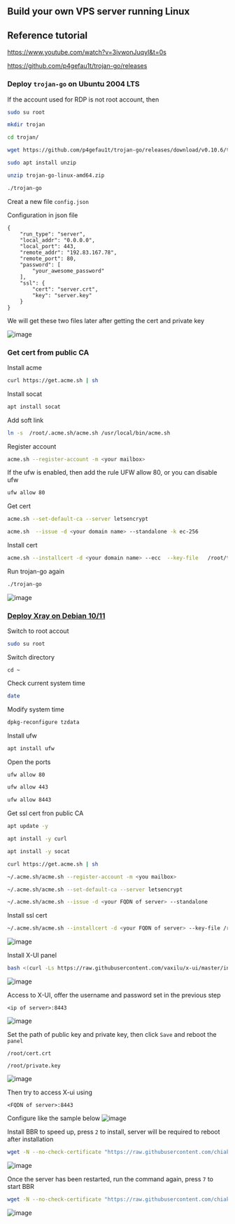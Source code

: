 ## Build your own VPS server running Linux
## Reference tutorial
https://www.youtube.com/watch?v=3ivwonJuqyI&t=0s

https://github.com/p4gefau1t/trojan-go/releases

### Deploy `trojan-go` on Ubuntu 2004 LTS
If the account used for RDP is not root account, then
```sh
sudo su root
```

```sh
mkdir trojan
```

```sh
cd trojan/
```

```sh
wget https://github.com/p4gefau1t/trojan-go/releases/download/v0.10.6/trojan-go-linux-amd64.zip
```

```sh
sudo apt install unzip
```

```sh
unzip trojan-go-linux-amd64.zip
```

```sh
./trojan-go
```

Creat a new file `config.json`

Configuration in json file
```
{
    "run_type": "server",
    "local_addr": "0.0.0.0",
    "local_port": 443,
    "remote_addr": "192.83.167.78",
    "remote_port": 80,
    "password": [
        "your_awesome_password"
    ],
    "ssl": {
        "cert": "server.crt",
        "key": "server.key"
    }
}
```

We will get these two files later after getting the cert and private key

![image](https://user-images.githubusercontent.com/96930989/212242830-7067c855-4c19-445a-ba0b-0dee310c708c.png)



### Get cert from public CA

Install acme
```sh
curl https://get.acme.sh | sh
```

Install socat
```sh
apt install socat
```
Add soft link
```sh
ln -s  /root/.acme.sh/acme.sh /usr/local/bin/acme.sh
```
Register account
```sh
acme.sh --register-account -m <your mailbox>
```

If the ufw is enabled, then add the rule UFW allow 80, or you can disable ufw
```sh
ufw allow 80
```

Get cert
```sh
acme.sh --set-default-ca --server letsencrypt
```

```sh
acme.sh  --issue -d <your domain name> --standalone -k ec-256
```

Install cert
```sh
acme.sh --installcert -d <your domain name> --ecc  --key-file   /root/trojan/server.key   --fullchain-file /root/trojan/server.crt 
```
Run trojan-go again
```sh
./trojan-go
```
![image](https://user-images.githubusercontent.com/96930989/212244288-017e0ab7-6b52-444d-8d4a-46a4e5568262.png)


### [Deploy Xray on Debian 10/11](https://www.youtube.com/watch?v=KGy4OMl02u8)
Switch to root accout
```sh
sudo su root
```
Switch directory
```
cd ~
```
Check current system time
```sh
date
```
Modify system time
```sh
dpkg-reconfigure tzdata
```
Install ufw
```sh
apt install ufw
```
Open the ports
```sh
ufw allow 80
```
```sh
ufw allow 443
```
```sh
ufw allow 8443
```

Get ssl cert fron public CA
```sh
apt update -y 
```
```sh
apt install -y curl
```
```sh
apt install -y socat
```
```sh
curl https://get.acme.sh | sh
```
```sh
~/.acme.sh/acme.sh --register-account -m <you mailbox>
```
```sh
~/.acme.sh/acme.sh --set-default-ca --server letsencrypt
```
```sh
~/.acme.sh/acme.sh --issue -d <your FQDN of server> --standalone
```
Install ssl cert
```sh
~/.acme.sh/acme.sh --installcert -d <your FQDN of server> --key-file /root/private.key --fullchain-file /root/cert.crt
```
![image](https://user-images.githubusercontent.com/96930989/212327231-b8766022-617a-482f-b3bc-95f81c659e88.png)

Install X-UI panel
```sh
bash <(curl -Ls https://raw.githubusercontent.com/vaxilu/x-ui/master/install.sh)
```
![image](https://user-images.githubusercontent.com/96930989/212327935-56c2162b-742c-4c4c-95ac-5a2146c5a14b.png)

Access to X-UI, offer the username and password set in the previous step
```
<ip of server>:8443
```
![image](https://user-images.githubusercontent.com/96930989/212440977-51d1124d-9bc4-470a-8799-2b86ecd82a7d.png)

Set the path of public key and private key, then click `Save` and reboot the `panel`
```
/root/cert.crt
```
```
/root/private.key
```
![image](https://user-images.githubusercontent.com/96930989/212328792-eb065394-170f-4968-b836-beb003feb096.png)

Then try to access X-ui using
```
<FQDN of server>:8443
```
Configure like the sample below
![image](https://user-images.githubusercontent.com/96930989/212330149-419f8db5-eb3f-4346-8b26-1448003ea54e.png)

Install BBR to speed up, press `2` to install, server will be required to reboot after installation
```sh
wget -N --no-check-certificate "https://raw.githubusercontent.com/chiakge/Linux-NetSpeed/master/tcp.sh" && chmod +x tcp.sh && ./tcp.sh
```
![image](https://user-images.githubusercontent.com/96930989/212332097-c30ae091-7309-4245-9b81-f79d344d1270.png)

Once the server has been restarted, run the command again, press `7` to start BBR
```sh
wget -N --no-check-certificate "https://raw.githubusercontent.com/chiakge/Linux-NetSpeed/master/tcp.sh" && chmod +x tcp.sh && ./tcp.sh
```
![image](https://user-images.githubusercontent.com/96930989/212332772-36e9102b-d61c-465e-84fa-64847f4f6808.png)

